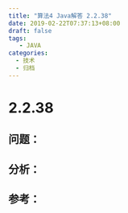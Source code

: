 ```yaml
---
title: "算法4 Java解答 2.2.38"
date: 2019-02-22T07:37:13+08:00
draft: false
tags:
   - JAVA
categories:
  - 技术
  - 归档
---
```



# 2.2.38

## 问题：


## 分析：


## 参考：


